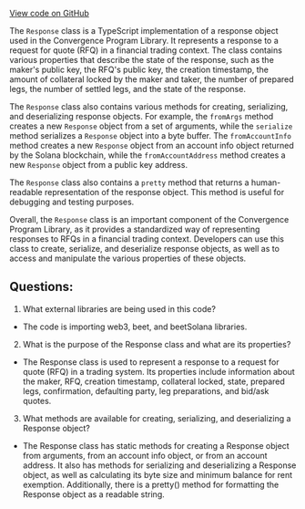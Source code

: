 [View code on GitHub](https://github.com/convergence-rfq/convergence-program-library/rfq/js/generated/accounts/Response.d.ts)

The `Response` class is a TypeScript implementation of a response object used in the Convergence Program Library. It represents a response to a request for quote (RFQ) in a financial trading context. The class contains various properties that describe the state of the response, such as the maker's public key, the RFQ's public key, the creation timestamp, the amount of collateral locked by the maker and taker, the number of prepared legs, the number of settled legs, and the state of the response. 

The `Response` class also contains various methods for creating, serializing, and deserializing response objects. For example, the `fromArgs` method creates a new `Response` object from a set of arguments, while the `serialize` method serializes a `Response` object into a byte buffer. The `fromAccountInfo` method creates a new `Response` object from an account info object returned by the Solana blockchain, while the `fromAccountAddress` method creates a new `Response` object from a public key address. 

The `Response` class also contains a `pretty` method that returns a human-readable representation of the response object. This method is useful for debugging and testing purposes. 

Overall, the `Response` class is an important component of the Convergence Program Library, as it provides a standardized way of representing responses to RFQs in a financial trading context. Developers can use this class to create, serialize, and deserialize response objects, as well as to access and manipulate the various properties of these objects.
## Questions: 
 1. What external libraries are being used in this code?
- The code is importing web3, beet, and beetSolana libraries.
2. What is the purpose of the Response class and what are its properties?
- The Response class is used to represent a response to a request for quote (RFQ) in a trading system. Its properties include information about the maker, RFQ, creation timestamp, collateral locked, state, prepared legs, confirmation, defaulting party, leg preparations, and bid/ask quotes.
3. What methods are available for creating, serializing, and deserializing a Response object?
- The Response class has static methods for creating a Response object from arguments, from an account info object, or from an account address. It also has methods for serializing and deserializing a Response object, as well as calculating its byte size and minimum balance for rent exemption. Additionally, there is a pretty() method for formatting the Response object as a readable string.